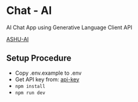 # Chat - AI

AI Chat App using Generative Language Client API

[ASHU-AI](https://personal-chatbot-six.vercel.app/)

## Setup Procedure
 
- Copy .env.example to .env
- Get API key from: [api-key](https://aistudio.google.com/app/apikey)
- `npm install`
- `npm run dev`
